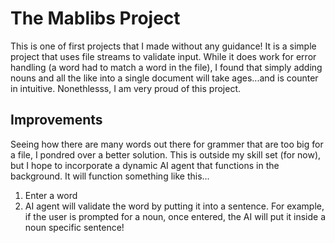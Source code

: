 # The Mablibs Project
This is one of first projects that I made without any guidance!
It is a simple project that uses file streams to validate input.
While it does work for error handling (a word had to match a word in the file),
I found that simply adding nouns and all the like into a single document
will take ages...and is counter in intuitive. Nonethlesss, I am very proud
of this project.

## Improvements
Seeing how there are many words out there for grammer that are
too big for a file, I pondred over a better solution. This is
outside my skill set (for now), but I hope to incorporate 
a dynamic AI agent that functions in the background.
It will function something like this...
1. Enter a word
2. AI agent will validate the word by putting it into a sentence.
   For example, if the user is prompted for a noun, once entered,
   the AI will put it inside a noun specific sentence!
